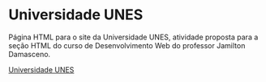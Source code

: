 # Universidade UNES

Página HTML para o site da Universidade UNES, atividade proposta para a seção HTML do curso de Desenvolvimento Web do professor Jamilton Damasceno.

[Universidade UNES](https://plgisele.github.io/html-unes/ "Universidade UNES")

